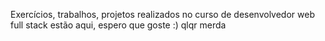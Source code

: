 Exercícios, trabalhos, projetos realizados no curso de desenvolvedor web full stack estão aqui, espero que goste :)
qlqr merda